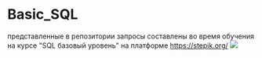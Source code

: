 # Basic_SQL
представленные в репозитории запросы составлены во время обучения на курсе "SQL базовый уровень" на платформе https://stepik.org/
![]([https://github.com/OlgaOFrolova/Basic_SQL/blob/main/ssert2.jpg])

